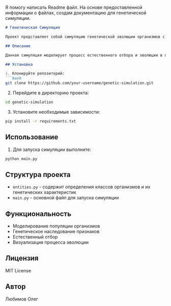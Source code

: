 Я помогу написать Readme файл. На основе предоставленной информации о файлах, создам документацию для генетической симуляции.

```markdown:Readme.md
# Генетическая Симуляция

Проект представляет собой симуляцию генетической эволюции организмов с использованием Python.

## Описание

Данная симуляция моделирует процесс естественного отбора и эволюции в популяции организмов. Каждый организм обладает уникальным генетическим кодом, который влияет на его характеристики и способность к выживанию.

## Установка

1. Клонируйте репозиторий:
```bash
git clone https://github.com/your-username/genetic-simulation.git
```

2. Перейдите в директорию проекта:
```bash
cd genetic-simulation
```

3. Установите необходимые зависимости:
```bash
pip install -r requirements.txt
```

## Использование

1. Для запуска симуляции выполните:
```bash
python main.py
```

## Структура проекта

- `entities.py` - содержит определения классов организмов и их генетических характеристик
- `main.py` - основной файл для запуска симуляции

## Функциональность

- Моделирование популяции организмов
- Генетическое наследование признаков
- Естественный отбор
- Визуализация процесса эволюции

## Лицензия

MIT License

## Автор

Любимов Олег
```
